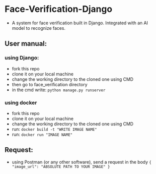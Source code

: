 # Face-Verification-Django
  - A system for face verification built in Django. Integrated with an AI model to recognize faces.
    
## User manual:
  ### using Django:
  - fork this repo
  - clone it on your local machine
  - change the working directory to the cloned one using CMD
  - then go to face_verification directory
  - in the cmd write: `python manage.py runserver`

  ### using docker
  - fork this repo
  - clone it on your local machine
  - change the working directory to the cloned one using CMD
  - run: `docker build -t "WRITE IMAGE NAME"`
  - run: `docker run "IMAGE NAME"`

## Request:
  - using Postman (or any other software), send a request in the body
`{
"image_url": "ABSOLUTE PATH TO YOUR IMAGE"
}`
